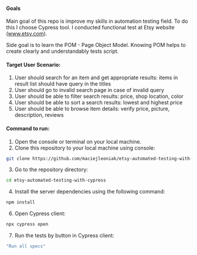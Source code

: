 #### Goals
Main goal of this repo is improve my skills in automation testing field. To do this I choose Cypress tool. 
I conducted functional test at Etsy website (www.etsy.com).   

Side goal is to learn the POM - Page Object Model. Knowing POM helps to create clearly and understandably tests script. 

#### Target User Scenario: 
1. User should search for an item and get appropriate results: items in result list should have query in the titles
2. User should go to invalid search page in case of invalid query
3. User should be able to filter search results: price, shop location, color
4. User should be able to sort a search results: lowest and highest price
5. User should be able to browse item details: verify price, picture, description, reviews

#### Command to run:
1. Open the console or terminal on your local machine.
2. Clone this repository to your local machine using console:
```sh
git clone https://github.com/maciejleoniak/etsy-automated-testing-with-cypress.git
```
3. Go to the repository directory:
```sh
cd etsy-automated-testing-with-cypress
```
4. Install the server dependencies using the following command:
 ```sh
npm install
```
6. Open Cypress client:
```sh
npx cypress open 
```
7. Run the tests by button in Cypress client:  
 ```sh
"Run all specs"
```
